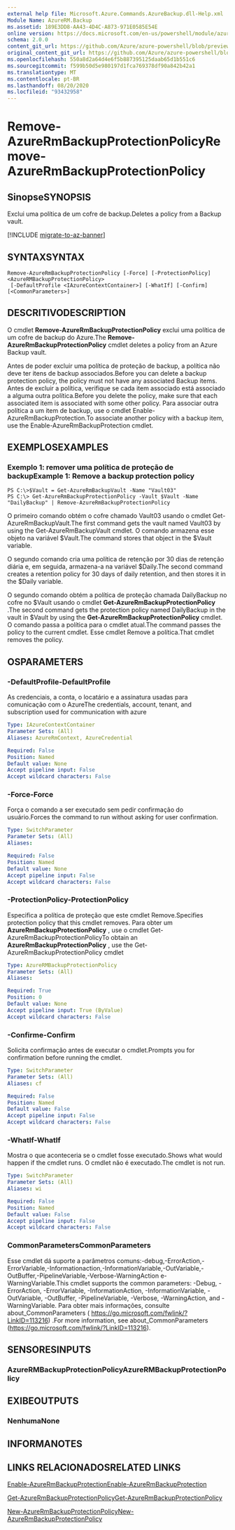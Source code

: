 ```yaml
---
external help file: Microsoft.Azure.Commands.AzureBackup.dll-Help.xml
Module Name: AzureRM.Backup
ms.assetid: 189E3DD8-AA43-4D4C-A873-971E0585E54E
online version: https://docs.microsoft.com/en-us/powershell/module/azurerm.backup/remove-azurermbackupprotectionpolicy
schema: 2.0.0
content_git_url: https://github.com/Azure/azure-powershell/blob/preview/src/ResourceManager/AzureBackup/Commands.AzureBackup/help/Remove-AzureRmBackupProtectionPolicy.md
original_content_git_url: https://github.com/Azure/azure-powershell/blob/preview/src/ResourceManager/AzureBackup/Commands.AzureBackup/help/Remove-AzureRmBackupProtectionPolicy.md
ms.openlocfilehash: 550a8d2a64d4e6f5b887395125daab65d1b551c6
ms.sourcegitcommit: f599b50d5e980197d1fca769378df90a842b42a1
ms.translationtype: MT
ms.contentlocale: pt-BR
ms.lasthandoff: 08/20/2020
ms.locfileid: "93432958"
---
```

# <span data-ttu-id="d840c-101">Remove-AzureRmBackupProtectionPolicy</span><span class="sxs-lookup"><span data-stu-id="d840c-101">Remove-AzureRmBackupProtectionPolicy</span></span>

## <span data-ttu-id="d840c-102">Sinopse</span><span class="sxs-lookup"><span data-stu-id="d840c-102">SYNOPSIS</span></span>
<span data-ttu-id="d840c-103">Exclui uma política de um cofre de backup.</span><span class="sxs-lookup"><span data-stu-id="d840c-103">Deletes a policy from a Backup vault.</span></span>

[!INCLUDE [migrate-to-az-banner](../../includes/migrate-to-az-banner.md)]

## <span data-ttu-id="d840c-104">SYNTAX</span><span class="sxs-lookup"><span data-stu-id="d840c-104">SYNTAX</span></span>

```
Remove-AzureRmBackupProtectionPolicy [-Force] [-ProtectionPolicy] <AzureRMBackupProtectionPolicy>
 [-DefaultProfile <IAzureContextContainer>] [-WhatIf] [-Confirm] [<CommonParameters>]
```

## <span data-ttu-id="d840c-105">DESCRITIVO</span><span class="sxs-lookup"><span data-stu-id="d840c-105">DESCRIPTION</span></span>
<span data-ttu-id="d840c-106">O cmdlet **Remove-AzureRmBackupProtectionPolicy** exclui uma política de um cofre de backup do Azure.</span><span class="sxs-lookup"><span data-stu-id="d840c-106">The **Remove-AzureRmBackupProtectionPolicy** cmdlet deletes a policy from an Azure Backup vault.</span></span>

<span data-ttu-id="d840c-107">Antes de poder excluir uma política de proteção de backup, a política não deve ter itens de backup associados.</span><span class="sxs-lookup"><span data-stu-id="d840c-107">Before you can delete a backup protection policy, the policy must not have any associated Backup items.</span></span>
<span data-ttu-id="d840c-108">Antes de excluir a política, verifique se cada item associado está associado a alguma outra política.</span><span class="sxs-lookup"><span data-stu-id="d840c-108">Before you delete the policy, make sure that each associated item is associated with some other policy.</span></span>
<span data-ttu-id="d840c-109">Para associar outra política a um item de backup, use o cmdlet Enable-AzureRmBackupProtection.</span><span class="sxs-lookup"><span data-stu-id="d840c-109">To associate another policy with a backup item, use the Enable-AzureRmBackupProtection cmdlet.</span></span>

## <span data-ttu-id="d840c-110">EXEMPLOS</span><span class="sxs-lookup"><span data-stu-id="d840c-110">EXAMPLES</span></span>

### <span data-ttu-id="d840c-111">Exemplo 1: remover uma política de proteção de backup</span><span class="sxs-lookup"><span data-stu-id="d840c-111">Example 1: Remove a backup protection policy</span></span>
```
PS C:\>$Vault = Get-AzureRmBackupVault -Name "Vault03"
PS C:\> Get-AzureRmBackupProtectionPolicy -Vault $Vault -Name "DailyBackup" | Remove-AzureRmBackupProtectionPolicy
```

<span data-ttu-id="d840c-112">O primeiro comando obtém o cofre chamado Vault03 usando o cmdlet Get-AzureRmBackupVault.</span><span class="sxs-lookup"><span data-stu-id="d840c-112">The first command gets the vault named Vault03 by using the Get-AzureRmBackupVault cmdlet.</span></span>
<span data-ttu-id="d840c-113">O comando armazena esse objeto na variável $Vault.</span><span class="sxs-lookup"><span data-stu-id="d840c-113">The command stores that object in the $Vault variable.</span></span>

<span data-ttu-id="d840c-114">O segundo comando cria uma política de retenção por 30 dias de retenção diária e, em seguida, armazena-a na variável $Daily.</span><span class="sxs-lookup"><span data-stu-id="d840c-114">The second command creates a retention policy for 30 days of daily retention, and then stores it in the $Daily variable.</span></span>

<span data-ttu-id="d840c-115">O segundo comando obtém a política de proteção chamada DailyBackup no cofre no $Vault usando o cmdlet **Get-AzureRmBackupProtectionPolicy** .</span><span class="sxs-lookup"><span data-stu-id="d840c-115">The second command gets the protection policy named DailyBackup in the vault in $Vault by using the **Get-AzureRmBackupProtectionPolicy** cmdlet.</span></span>
<span data-ttu-id="d840c-116">O comando passa a política para o cmdlet atual.</span><span class="sxs-lookup"><span data-stu-id="d840c-116">The command passes the policy to the current cmdlet.</span></span>
<span data-ttu-id="d840c-117">Esse cmdlet Remove a política.</span><span class="sxs-lookup"><span data-stu-id="d840c-117">That cmdlet removes the policy.</span></span>

## <span data-ttu-id="d840c-118">OS</span><span class="sxs-lookup"><span data-stu-id="d840c-118">PARAMETERS</span></span>

### <span data-ttu-id="d840c-119">-DefaultProfile</span><span class="sxs-lookup"><span data-stu-id="d840c-119">-DefaultProfile</span></span>
<span data-ttu-id="d840c-120">As credenciais, a conta, o locatário e a assinatura usadas para comunicação com o Azure</span><span class="sxs-lookup"><span data-stu-id="d840c-120">The credentials, account, tenant, and subscription used for communication with azure</span></span>

```yaml
Type: IAzureContextContainer
Parameter Sets: (All)
Aliases: AzureRmContext, AzureCredential

Required: False
Position: Named
Default value: None
Accept pipeline input: False
Accept wildcard characters: False
```

### <span data-ttu-id="d840c-121">-Force</span><span class="sxs-lookup"><span data-stu-id="d840c-121">-Force</span></span>
<span data-ttu-id="d840c-122">Força o comando a ser executado sem pedir confirmação do usuário.</span><span class="sxs-lookup"><span data-stu-id="d840c-122">Forces the command to run without asking for user confirmation.</span></span>

```yaml
Type: SwitchParameter
Parameter Sets: (All)
Aliases: 

Required: False
Position: Named
Default value: None
Accept pipeline input: False
Accept wildcard characters: False
```

### <span data-ttu-id="d840c-123">-ProtectionPolicy</span><span class="sxs-lookup"><span data-stu-id="d840c-123">-ProtectionPolicy</span></span>
<span data-ttu-id="d840c-124">Especifica a política de proteção que este cmdlet Remove.</span><span class="sxs-lookup"><span data-stu-id="d840c-124">Specifies protection policy that this cmdlet removes.</span></span>
<span data-ttu-id="d840c-125">Para obter um **AzureRmBackupProtectionPolicy** , use o cmdlet Get-AzureRmBackupProtectionPolicy</span><span class="sxs-lookup"><span data-stu-id="d840c-125">To obtain an **AzureRmBackupProtectionPolicy** , use the Get-AzureRmBackupProtectionPolicy cmdlet</span></span>

```yaml
Type: AzureRMBackupProtectionPolicy
Parameter Sets: (All)
Aliases: 

Required: True
Position: 0
Default value: None
Accept pipeline input: True (ByValue)
Accept wildcard characters: False
```

### <span data-ttu-id="d840c-126">-Confirme</span><span class="sxs-lookup"><span data-stu-id="d840c-126">-Confirm</span></span>
<span data-ttu-id="d840c-127">Solicita confirmação antes de executar o cmdlet.</span><span class="sxs-lookup"><span data-stu-id="d840c-127">Prompts you for confirmation before running the cmdlet.</span></span>

```yaml
Type: SwitchParameter
Parameter Sets: (All)
Aliases: cf

Required: False
Position: Named
Default value: False
Accept pipeline input: False
Accept wildcard characters: False
```

### <span data-ttu-id="d840c-128">-WhatIf</span><span class="sxs-lookup"><span data-stu-id="d840c-128">-WhatIf</span></span>
<span data-ttu-id="d840c-129">Mostra o que aconteceria se o cmdlet fosse executado.</span><span class="sxs-lookup"><span data-stu-id="d840c-129">Shows what would happen if the cmdlet runs.</span></span>
<span data-ttu-id="d840c-130">O cmdlet não é executado.</span><span class="sxs-lookup"><span data-stu-id="d840c-130">The cmdlet is not run.</span></span>

```yaml
Type: SwitchParameter
Parameter Sets: (All)
Aliases: wi

Required: False
Position: Named
Default value: False
Accept pipeline input: False
Accept wildcard characters: False
```

### <span data-ttu-id="d840c-131">CommonParameters</span><span class="sxs-lookup"><span data-stu-id="d840c-131">CommonParameters</span></span>
<span data-ttu-id="d840c-132">Esse cmdlet dá suporte a parâmetros comuns:-debug,-ErrorAction,-ErrorVariable,-Informationaction,-InformationVariable,-OutVariable,-OutBuffer,-PipelineVariable,-Verbose-WarningAction e-WarningVariable.</span><span class="sxs-lookup"><span data-stu-id="d840c-132">This cmdlet supports the common parameters: -Debug, -ErrorAction, -ErrorVariable, -InformationAction, -InformationVariable, -OutVariable, -OutBuffer, -PipelineVariable, -Verbose, -WarningAction, and -WarningVariable.</span></span> <span data-ttu-id="d840c-133">Para obter mais informações, consulte about_CommonParameters ( https://go.microsoft.com/fwlink/?LinkID=113216) .</span><span class="sxs-lookup"><span data-stu-id="d840c-133">For more information, see about_CommonParameters (https://go.microsoft.com/fwlink/?LinkID=113216).</span></span>

## <span data-ttu-id="d840c-134">SENSORES</span><span class="sxs-lookup"><span data-stu-id="d840c-134">INPUTS</span></span>

### <span data-ttu-id="d840c-135">AzureRMBackupProtectionPolicy</span><span class="sxs-lookup"><span data-stu-id="d840c-135">AzureRMBackupProtectionPolicy</span></span>

## <span data-ttu-id="d840c-136">EXIBE</span><span class="sxs-lookup"><span data-stu-id="d840c-136">OUTPUTS</span></span>

### <span data-ttu-id="d840c-137">Nenhuma</span><span class="sxs-lookup"><span data-stu-id="d840c-137">None</span></span>

## <span data-ttu-id="d840c-138">INFORMA</span><span class="sxs-lookup"><span data-stu-id="d840c-138">NOTES</span></span>

## <span data-ttu-id="d840c-139">LINKS RELACIONADOS</span><span class="sxs-lookup"><span data-stu-id="d840c-139">RELATED LINKS</span></span>

[<span data-ttu-id="d840c-140">Enable-AzureRmBackupProtection</span><span class="sxs-lookup"><span data-stu-id="d840c-140">Enable-AzureRmBackupProtection</span></span>](./Enable-AzureRmBackupProtection.md)

[<span data-ttu-id="d840c-141">Get-AzureRmBackupProtectionPolicy</span><span class="sxs-lookup"><span data-stu-id="d840c-141">Get-AzureRmBackupProtectionPolicy</span></span>](./Get-AzureRmBackupProtectionPolicy.md)

[<span data-ttu-id="d840c-142">New-AzureRmBackupProtectionPolicy</span><span class="sxs-lookup"><span data-stu-id="d840c-142">New-AzureRmBackupProtectionPolicy</span></span>](./New-AzureRmBackupProtectionPolicy.md)


